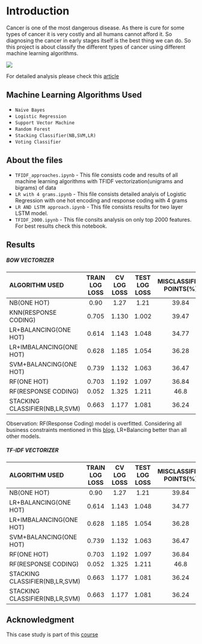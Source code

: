 # Introduction
Cancer is one of the most dangerous disease. As there is cure for some types of cancer it is very costly and all humans cannot afford it. So diagnosing the cancer in early stages itself is the best thing we can do. So this project is about classify the different types of cancer using different machine learning algorithms.

![](https://miro.medium.com/max/700/0*1b88wdy0KFYH2ef5)

For detailed analysis please check this [article](https://medium.com/@tulasiram11729/personalized-cancer-diagnosis-3d6f09a6b8c9)

## Machine Learning Algorithms Used
- `Naive Bayes`
- `Logistic Regression`
- `Support Vector Machine`
- `Random Forest`
- `Stacking Classifier(NB,SVM,LR)`
- `Voting Classifier`

## About the files
- `TFIDF_approaches.ipynb` - This file consists code and results of all machine learning algorithms with TFIDF vectorization(unigrams and bigrams) of data
- `LR with 4 grams.ipynb` - This file consists detailed analyis of Logistic Regression with one hot encoding and response coding with 4 grams
- `LR AND LSTM approach.ipynb` - This file consists results for two layer LSTM model.
- `TFIDF_2000.ipynb` - This file consits analysis on only top 2000 features. For best results check this notebook.

## Results

##### BOW VECTORIZER
| ALGORITHM USED                | TRAIN LOG LOSS | CV LOG LOSS | TEST LOG LOSS | MISCLASSIFIED POINTS(%)|
| :---------                    |      :-----:   |   :----:    |    :----:     |         :-------:      |
|NB(ONE HOT)                    | 0.90           |    1.27     |   1.21        |          39.84         |
|KNN(RESPONSE CODING)           | 0.705          |    1.130    |   1.002       |          39.47         |  
|LR+BALANCING(ONE HOT)          | 0.614          |    1.143    |   1.048       |          34.77         |  
|LR+IMBALANCING(ONE HOT)        | 0.628          |    1.185    |   1.054       |          36.28         |  
|SVM+BALANCING(ONE HOT)         | 0.739          |    1.132    |   1.063       |          36.47         |  
|RF(ONE HOT)                    | 0.703          |    1.192    |   1.097       |          36.84         |  
|RF(RESPONSE CODING)            | 0.052          |    1.325    |   1.211       |          46.8          |  
|STACKING CLASSIFIER(NB,LR,SVM) | 0.663          |    1.177    |   1.081       |          36.24         |  

 Observation: RF(Response Coding) model is overfitted. Considering all business constraints mentioned in this [blog](https://medium.com/@tulasiram11729/personalized-cancer-diagnosis-3d6f09a6b8c9),  LR+Balancing better than all other models.

##### TF-IDF VECTORIZER
| ALGORITHM USED                | TRAIN LOG LOSS | CV LOG LOSS | TEST LOG LOSS | MISCLASSIFIED POINTS(%)|
| :---------                    |      :-----:   |   :----:    |    :----:     |         :-------:      |
|NB(ONE HOT)                    | 0.90           |    1.27     |   1.21        |          39.84         |
|LR+BALANCING(ONE HOT)          | 0.614          |    1.143    |   1.048       |          34.77         |  
|LR+IMBALANCING(ONE HOT)        | 0.628          |    1.185    |   1.054       |          36.28         |  
|SVM+BALANCING(ONE HOT)         | 0.739          |    1.132    |   1.063       |          36.47         |  
|RF(ONE HOT)                    | 0.703          |    1.192    |   1.097       |          36.84         |  
|RF(RESPONSE CODING)            | 0.052          |    1.325    |   1.211       |          46.8          |  
|STACKING CLASSIFIER(NB,LR,SVM) | 0.663          |    1.177    |   1.081       |          36.24         |
|STACKING CLASSIFIER(NB,LR,SVM) | 0.663          |    1.177    |   1.081       |          36.24         |  



## Acknowledgment

This case study is part of this [course](https://www.appliedaicourse.com/)
